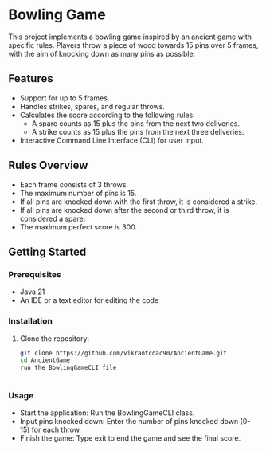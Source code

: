# Bowling Game

This project implements a bowling game inspired by an ancient game with specific rules. Players throw a piece of wood towards 15 pins over 5 frames, with the aim of knocking down as many pins as possible. 

## Features

- Support for up to 5 frames.
- Handles strikes, spares, and regular throws.
- Calculates the score according to the following rules:
  - A spare counts as 15 plus the pins from the next two deliveries.
  - A strike counts as 15 plus the pins from the next three deliveries.
- Interactive Command Line Interface (CLI) for user input.

## Rules Overview

- Each frame consists of 3 throws.
- The maximum number of pins is 15.
- If all pins are knocked down with the first throw, it is considered a strike.
- If all pins are knocked down after the second or third throw, it is considered a spare.
- The maximum perfect score is 300.

## Getting Started

### Prerequisites

- Java 21 
- An IDE or a text editor for editing the code

### Installation

1. Clone the repository:
   ```bash
   git clone https://github.com/vikrantcdac90/AncientGame.git
   cd AncientGame
   run the BowlingGameCLI file
  

### Usage
  - Start the application: Run the BowlingGameCLI class.
  - Input pins knocked down: Enter the number of pins knocked down (0-15) for each throw.
  - Finish the game: Type exit to end the game and see the final score.
